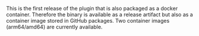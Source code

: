 This is the first release of the plugin that is also packaged as a docker container.
Therefore the binary is available as a release artifact but also as a container image stored
in GitHub packages. Two container images (arm64/amd64) are currently available.

